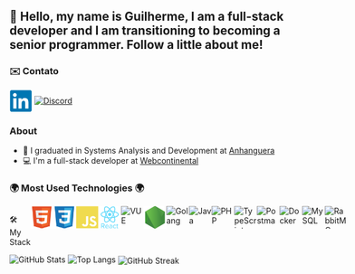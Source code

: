 ## 👋 Hello, my name is Guilherme, I am a full-stack developer and I am transitioning to becoming a senior programmer. Follow a little about me!

### ✉️ Contato
<a href="https://www.linkedin.com/in/guilherme-m-b368a81a0/" target="_blank"><img align="center" src="https://raw.githubusercontent.com/devicons/devicon/master/icons/linkedin/linkedin-original.svg" alt="LinkedIn" height="40" width="40" /></a>
<a href="https://discord.gg/3XdzUsjF" target="_blank"><img align="center" src="https://www.vectorlogo.zone/logos/discordapp/discordapp-tile.svg" alt="Discord" height="40" width="40" /></a>


### About
* 🏫 I graduated in Systems Analysis and Development at [Anhanguera](https://www.anhanguera.com/)
* 💻 I'm a full-stack developer at [Webcontinental](https://www.webcontinental.com.br)

### 🌍 Most Used Technologies 🌍 ###
<div style="display: flex;">
    <p> 🛠️ My Stack </p>
    <img align="center" alt="HTML" height="40" width="40" src="https://raw.githubusercontent.com/devicons/devicon/master/icons/html5/html5-original.svg">
    <img align="center" alt="CSS" height="40" width="40" src="https://raw.githubusercontent.com/devicons/devicon/master/icons/css3/css3-original.svg">
    <img align="center" alt="JS" height="40" width="40" src="https://raw.githubusercontent.com/devicons/devicon/master/icons/javascript/javascript-plain.svg">
    <img align="center" alt="React" height="40" width="40" src="https://raw.githubusercontent.com/devicons/devicon/master/icons/react/react-original-wordmark.svg">
    <img align="center" alt="VUE" height="40" width="40" src="https://www.vectorlogo.zone/logos/vuejs/vuejs-icon.svg">
    <img align="center" alt="NodeJs" height="40" width="40" src="https://raw.githubusercontent.com/devicons/devicon/master/icons/nodejs/nodejs-original.svg">
    <img align="center" alt="Golang" height="40" width="40" src="https://www.vectorlogo.zone/logos/golang/golang-icon.svg">
    <img align="center" alt="Java" height="40" width="40" src="https://www.vectorlogo.zone/logos/java/java-icon.svg">
    <img align="center" alt="PHP" height="40" width="40" src="https://www.vectorlogo.zone/logos/php/php-icon.svg">
    <img align="center" alt="TypeScript" height="40" width="40" src="https://www.vectorlogo.zone/logos/typescriptlang/typescriptlang-icon.svg">
    <img align="center" alt="Postman" height="40" width="40" src="https://www.vectorlogo.zone/logos/getpostman/getpostman-icon.svg">
    <img align="center" alt="Docker" height="40" width="40" src="https://www.vectorlogo.zone/logos/docker/docker-icon.svg">
    <img align="center" alt="MySQL" height="40" width="40" src="https://www.vectorlogo.zone/logos/mysql/mysql-icon.svg">
    <img align="center" alt="RabbitMQ" height="40" width="40" src="https://www.vectorlogo.zone/logos/rabbitmq/rabbitmq-icon.svg">
</div>

<div>
    <img src="https://github-readme-stats.vercel.app/api?username=Moraeszz2&show_icons=true&theme=tokyonight&rank_icon=github" alt="GitHub Stats"/> 
    <img src="https://github-readme-stats.vercel.app/api/top-langs/?username=Moraeszz2&exclude_repo=processos,createLabb&langs_count=7&theme=tokyonight&layout=compact" alt="Top Langs"/>
    <img align="center" src="https://github-readme-streak-stats.herokuapp.com/?user=Moraeszz2&theme=aura" alt="GitHub Streak"/>
</div>
